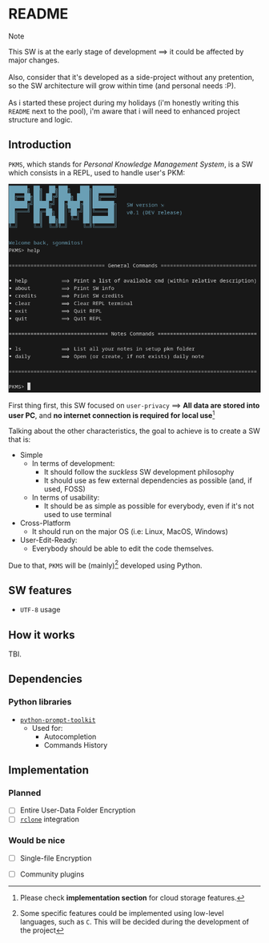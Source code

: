 # README

> [!NOTE] 
> This SW is at the early stage of development ⟹ it could be affected by major changes. <br/><br/>
> Also, consider that it's developed as a side-project without any pretention, so the SW architecture will grow within time (and personal needs :P). <br/><br/>
> As i started these project during my holidays (i'm honestly writing this `README` next to the pool), i'm aware that i will need to enhanced project structure and logic.

## Introduction

`PKMS`, which stands for *Personal Knowledge Management System*, is a SW which consists in a REPL, used to handle user's PKM:

![](docs/imgs/poc.png)

First thing first, this SW focused on `user-privacy` ⟹ **All data are stored into user PC**, and **no internet connection is required for local use**[^1] 

Talking about the other characteristics, the goal to achieve is to create a SW that is:

- Simple 
    - In terms of development: 
        - It should follow the *suckless* SW development philosophy
        - It should use as few external dependencies as possible (and, if used, FOSS)
    - In terms of usability: 
        - It should be as simple as possible for everybody, even if it's not used to use terminal
- Cross-Platform
    - It should run on the major OS (i.e: Linux, MacOS, Windows)
- User-Edit-Ready:
    - Everybody should be able to edit the code themselves. 

Due to that, `PKMS` will be (mainly)[^2] developed using Python.

## SW features

- `UTF-8` usage 

## How it works

TBI.

## Dependencies

### Python libraries

- [`python-prompt-toolkit`](https://github.com/prompt-toolkit/python-prompt-toolkit)
    - Used for:
        - Autocompletion
        - Commands History

## Implementation

### Planned

- [ ] Entire User-Data Folder Encryption
- [ ] [`rclone`](https://rclone.org/) integration

### Would be nice

- [ ] Single-file Encryption
- [ ] Community plugins
 

[^1]: Please check **implementation section** for cloud storage features.
[^2]: Some specific features could be implemented using low-level languages, such as `C`. This will be decided during the development of the project